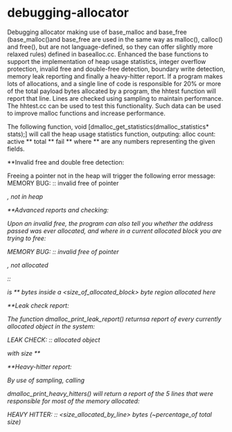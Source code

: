 # debugging-allocator
Debugging allocator making use of base_malloc and base_free (base_malloc()and base_free are used in the same way as malloc(), calloc() and free(),
but are not language-defined, so they can offer slightly more relaxed rules) defined in basealloc.cc. Enhanced the base functions to 
support the implementation of heap usage statistics, integer overflow protection, invalid free and double-free detection, boundary write
detection, memory leak reporting and finally a heavy-hitter report. If a program makes lots of allocations, and a single line of code is
responsible for 20% or more of the total payload bytes allocated by a program, the hhtest function will report that line. Lines are checked
using sampling to maintain performance. The hhtest.cc can be used to test this functionality. Such data can be used to improve malloc functions and increase performance.


The following function, void [dmalloc_get_statistics(dmalloc_statistics* stats);] will call the heap usage statistics function, outputing:
alloc count: active ** total ** fail ** where ** are any numbers representing the given fields.

**Invalid free and double free detection:

Freeing a pointer not in the heap will trigger the following error message:
MEMORY BUG: <filename>:<linenumber>: invalid free of pointer <address>, not in heap

**Advanced reports and checking:
  
Upon an invalid free, the program can also tell you whether the address passed was ever allocated,
and where in a current allocated block you are trying to free:

MEMORY BUG: <filename>:<linenumber>: invalid free of pointer <address>, not allocated
  
<filename>:<linenumber>: <address> is ** bytes inside a <size_of_allocated_block> byte region allocated here

**Leak check report:
  
The function dmalloc_print_leak_report() returnsa report of every currently allocated object
in the system:

LEAK CHECK: <filename>:<linenumber>: allocated object <address> with size **

**Heavy-hitter report:

By use of sampling, calling 
  
dmalloc_print_heavy_hitters() will return a report of the 5 lines that were responsible for most of 
the memory allocated:

HEAVY HITTER: <filename>:<linenumber>: <size_allocated_by_line> bytes (~percentage_of total size)




